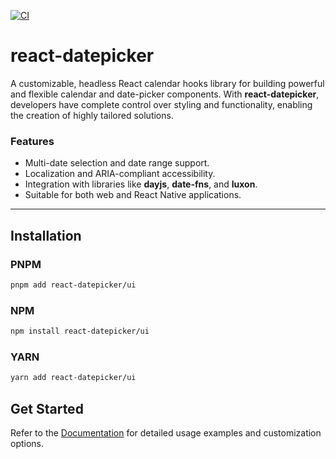 [![CI](https://github.com/react-datepicker/useCalendar/actions/workflows/ci.yml/badge.svg)](https://github.com/react-datepicker/useCalendar/actions/workflows/ci.yml)

# react-datepicker

A customizable, headless React calendar hooks library for building powerful and flexible calendar and date-picker components. With **react-datepicker**, developers have complete control over styling and functionality, enabling the creation of highly tailored solutions.

### **Features**
- Multi-date selection and date range support.
- Localization and ARIA-compliant accessibility.
- Integration with libraries like **dayjs**, **date-fns**, and **luxon**.
- Suitable for both web and React Native applications.

---

## **Installation**

### PNPM
```bash
pnpm add react-datepicker/ui
```


### NPM
```bash
npm install react-datepicker/ui
```

### YARN
```bash
yarn add react-datepicker/ui
```

## **Get Started**
Refer to the [Documentation](https://github.com/react-datepicker/useCalendar/wiki) for detailed usage examples and customization options.
